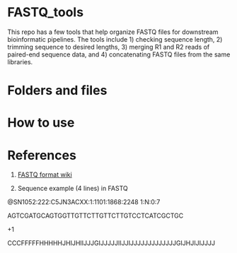 # FASTQ_tools
This repo has a few tools that help organize FASTQ files for downstream bioinformatic pipelines. The tools include 1) checking sequence length, 2) trimming sequence to desired lengths, 3) merging R1 and R2 reads of paired-end sequence data, and 4) concatenating FASTQ files from the same libraries.

# Folders and files

# How to use

# References

1. [FASTQ format wiki](https://en.wikipedia.org/wiki/FASTQ_format)

2. Sequence example (4 lines) in FASTQ

 @SN1052:222:C5JN3ACXX:1:1101:1868:2248 1:N:0:7

 AGTCGATGCAGTGGTTGTTCTTGTTCTTGTCCTCATCGCTGC

 +1

 CCCFFFFFHHHHHJHIJHIIJJJGIJJJJJIIJJIJJJJJJJJJJJJJGIJHJIJIJJJJ

